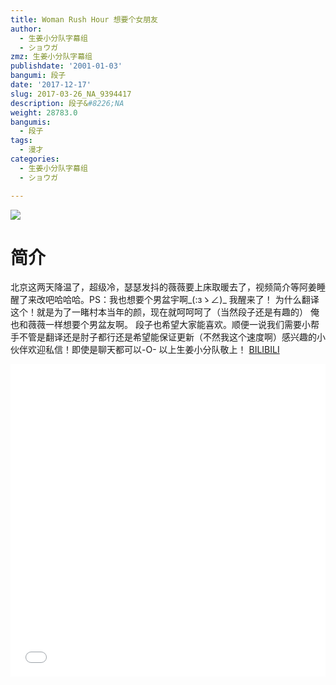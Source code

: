 ```yaml
---
title: Woman Rush Hour 想要个女朋友
author:
  - 生姜小分队字幕组
  - ショウガ
zmz: 生姜小分队字幕组
publishdate: '2001-01-03'
bangumi: 段子
date: '2017-12-17'
slug: 2017-03-26_NA_9394417
description: 段子&#8226;NA
weight: 28783.0
bangumis:
  - 段子
tags:
  - 漫才
categories:
  - 生姜小分队字幕组
  - ショウガ

---
```

![](https://i.imgur.com/NWGZRv8.png)
# 简介  
北京这两天降温了，超级冷，瑟瑟发抖的薇薇要上床取暖去了，视频简介等阿姜睡醒了来改吧哈哈哈。PS：我也想要个男盆宇啊_(:зゝ∠)_
我醒来了！
为什么翻译这个！就是为了一睹村本当年的颜，现在就呵呵呵了（当然段子还是有趣的）
俺也和薇薇一样想要个男盆友啊。
段子也希望大家能喜欢。顺便一说我们需要小帮手不管是翻译还是肘子都行还是希望能保证更新（不然我这个速度啊）感兴趣的小伙伴欢迎私信！即使是聊天都可以-O-
以上生姜小分队敬上！
  [BILIBILI](https://www.bilibili.com/video/av9394417/)

<div class="vcontainer">  <iframe class="video" src="//www.bilibili.com/blackboard/player.html?aid=9394417" width="100%" height="500" frameborder="0" allowfullscreen="allowfullscreen"></iframe></div>
